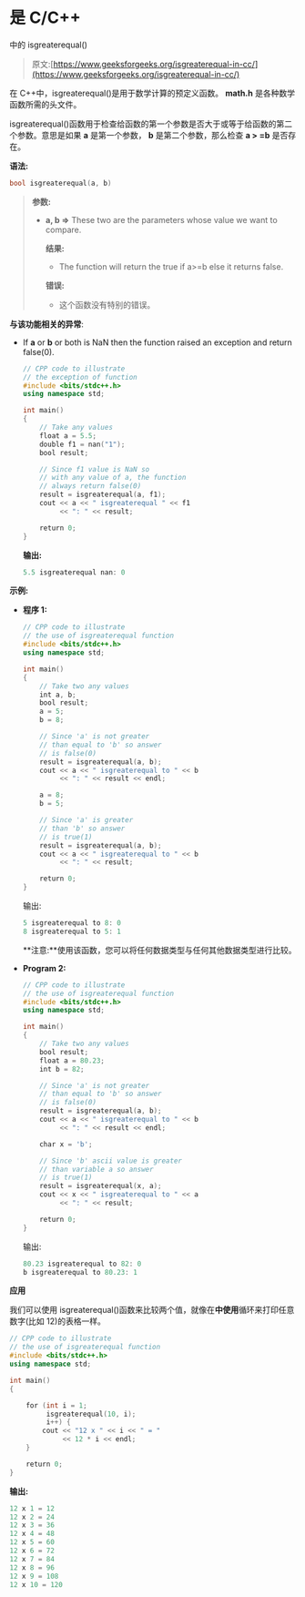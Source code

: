 # 是 C/C++

中的 isgreaterequal()

> 原文:[https://www.geeksforgeeks.org/isgreaterequal-in-cc/](https://www.geeksforgeeks.org/isgreaterequal-in-cc/)

在 C++中，isgreaterequal()是用于数学计算的预定义函数。 **math.h** 是各种数学函数所需的头文件。

isgreaterequal()函数用于检查给函数的第一个参数是否大于或等于给函数的第二个参数。意思是如果 **a** 是第一个参数， **b** 是第二个参数，那么检查 **a > =b** 是否存在。

**语法:**

```cpp
bool isgreaterequal(a, b)

```

> **参数:**
> 
> *   **a, b =>** These two are the parameters whose value we want to compare.
>     
>     **结果:**
>     
>     *   The function will return the true if a>=b else it returns false.
>     
>     **错误:**
>     
>     *   这个函数没有特别的错误。

**与该功能相关的异常**:

*   If **a** or **b** or both is NaN then the function raised an exception and return false(0).

    ```cpp
    // CPP code to illustrate
    // the exception of function
    #include <bits/stdc++.h>
    using namespace std;

    int main()
    {
        // Take any values
        float a = 5.5;
        double f1 = nan("1");
        bool result;

        // Since f1 value is NaN so
        // with any value of a, the function
        // always return false(0)
        result = isgreaterequal(a, f1);
        cout << a << " isgreaterequal " << f1
             << ": " << result;

        return 0;
    }
    ```

    **输出:**

    ```cpp
    5.5 isgreaterequal nan: 0

    ```

**示例:**

*   **程序 1:**

    ```cpp
    // CPP code to illustrate
    // the use of isgreaterequal function
    #include <bits/stdc++.h>
    using namespace std;

    int main()
    {
        // Take two any values
        int a, b;
        bool result;
        a = 5;
        b = 8;

        // Since 'a' is not greater
        // than equal to 'b' so answer
        // is false(0)
        result = isgreaterequal(a, b);
        cout << a << " isgreaterequal to " << b
             << ": " << result << endl;

        a = 8;
        b = 5;

        // Since 'a' is greater
        // than 'b' so answer
        // is true(1)
        result = isgreaterequal(a, b);
        cout << a << " isgreaterequal to " << b
             << ": " << result;

        return 0;
    }
    ```

    输出:

    ```cpp
    5 isgreaterequal to 8: 0
    8 isgreaterequal to 5: 1

    ```

    **注意:**使用该函数，您可以将任何数据类型与任何其他数据类型进行比较。

*   **Program 2:**

    ```cpp
    // CPP code to illustrate
    // the use of isgreaterequal function
    #include <bits/stdc++.h>
    using namespace std;

    int main()
    {
        // Take two any values
        bool result;
        float a = 80.23;
        int b = 82;

        // Since 'a' is not greater
        // than equal to 'b' so answer
        // is false(0)
        result = isgreaterequal(a, b);
        cout << a << " isgreaterequal to " << b
             << ": " << result << endl;

        char x = 'b';

        // Since 'b' ascii value is greater
        // than variable a so answer
        // is true(1)
        result = isgreaterequal(x, a);
        cout << x << " isgreaterequal to " << a
             << ": " << result;

        return 0;
    }
    ```

    输出:

    ```cpp
    80.23 isgreaterequal to 82: 0
    b isgreaterequal to 80.23: 1

    ```

**应用**

我们可以使用 isgreaterequal()函数来比较两个值，就像在**中使用**循环来打印任意数字(比如 12)的表格一样。

```cpp
// CPP code to illustrate
// the use of isgreaterequal function
#include <bits/stdc++.h>
using namespace std;

int main()
{

    for (int i = 1;
         isgreaterequal(10, i);
         i++) {
        cout << "12 x " << i << " = "
             << 12 * i << endl;
    }

    return 0;
}
```

**输出:**

```cpp
12 x 1 = 12
12 x 2 = 24
12 x 3 = 36
12 x 4 = 48
12 x 5 = 60
12 x 6 = 72
12 x 7 = 84
12 x 8 = 96
12 x 9 = 108
12 x 10 = 120

```